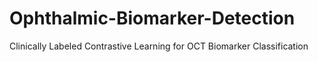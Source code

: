 # Ophthalmic-Biomarker-Detection
 Clinically Labeled Contrastive Learning for OCT Biomarker Classification
